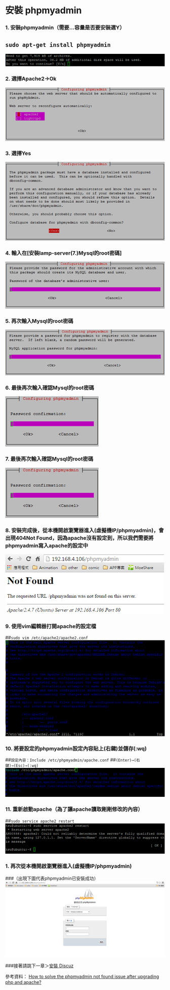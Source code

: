# **安裝 phpmyadmin**

### 1. 安裝phpmyadmin（需要…容量是否要安裝選Y）
## ```sudo apt-get install phpmyadmin```
![](../img/inst_part2/part2_1.png)

### 2. 選擇Apache2→Ok
![](../img/inst_part2/part2_2.png)

### 3. 選擇Yes
![](../img/inst_part2/part2_3.png)

### 4. 輸入在[安裝lamp-server(7.)Mysql的root密碼]
![](../img/inst_part2/part2_4.png)

### 5. 再次輸入Mysql的root密碼
![](../img/inst_part2/part2_5.png)

### 6. 最後再次輸入確認Mysql的root密碼
![](../img/inst_part2/part2_6.png)

### 7. 最後再次輸入確認Mysql的root密碼
![](../img/inst_part2/part2_6.png)

### 8. 安裝完成後，從本機開啟瀏覽器進入(虛擬機IP/phpmyadmin)，會出現404Not Found，因為apache沒有設定到，所以我們需要將phpmyadmin寫入apache的設定中
![](../img/inst_part2/part2_7.png)

### 9. 使用vim編輯器打開apache的設定檔
##```sudo vim /etc/apache2/apache2.conf```
![](../img/inst_part2/part2_8.png)

### 10. 將要設定的phpmyadmin設定內容貼上(右鍵)並儲存(:wq)
##```設定內容：Include /etc/phpmyadmin/apache.conf```
##```(Enter)→(右鍵)→(Esc)→(:wq)```
![](../img/inst_part2/part2_9.png)

### 11. 重新啟動apache（為了讓apache讀取剛剛修改的內容）
##```sudo service apache2 restart```
![](../img/inst_part2/part2_10.png)


### 1. 再次從本機開啟瀏覽器進入(虛擬機IP/phpmyadmin)
###（出現下圖代表phpmyadmin已安裝成功）
![](../img/inst_part2/part2_11.png)

###接著請跳下一章＞[安裝 Discuz](../install/inst_discuz.md)

參考資料：
[How to solve the phpmyadmin not found issue after upgrading php and apache?](http://askubuntu.com/questions/387062/how-to-solve-the-phpmyadmin-not-found-issue-after-upgrading-php-and-apache)